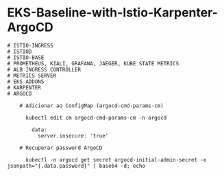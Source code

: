 # EKS-Baseline-with-Istio-Karpenter-ArgoCD

    # ISTIO-INGRESS
    # ISTIOD
    # ISTIO-BASE
    # PROMETHEUS, KIALI, GRAFANA, JAEGER, KUBE STATE METRICS
    # ALB INGRESS CONTROLLER
    # METRICS SERVER
    # EKS ADDONS
    # KARPENTER
    # ARGOCD

        # Adicionar ao ConfigMap (argocd-cmd-params-cm)
        
          kubectl edit cm argocd-cmd-params-cm -n argocd
        
            data:
              server.insecure: 'true'

        # Recuperar password ArgoCD

          kubectl -n argocd get secret argocd-initial-admin-secret -o jsonpath="{.data.password}" | base64 -d; echo